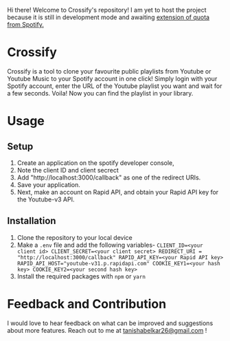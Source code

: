 Hi there! Welcome to Crossify's repository! I am yet to host the project because it is still in development mode and awaiting [extension of quota from Spotify.](https://developer.spotify.com/blog/2021-05-27-improving-the-developer-and-user-experience-for-third-party-apps)

# Crossify
Crossify is a tool to clone your favourite public playlists from Youtube or Youtube Music to your Spotify account in one click! Simply login with your Spotify account, enter the URL of the Youtube playlist you want and wait for a few seconds. Voila! Now you can find the playlist in your library.

# Usage

## Setup
1. Create an application on the spotify developer console,
2. Note the client ID and client secrect
3. Add "http://localhost:3000/callback" as one of the redirect URIs.
4. Save your application.
5. Next, make an account on Rapid API, and obtain your Rapid API key for the Youtube-v3 API.

## Installation
1. Clone the repository to your local device
2. Make a `.env` file and add the following variables-
`CLIENT_ID=<your client id>
CLIENT_SECRET=<your client secret>
REDIRECT_URI = "http://localhost:3000/callback"
RAPID_API_KEY=<your Rapid API key>
RAPID_API_HOST="youtube-v31.p.rapidapi.com"
COOKIE_KEY1=<your hash key>
COOKIE_KEY2=<your second hash key>`
3. Install the required packages with `npm` or `yarn`

# Feedback and Contribution
I would love to hear feedback on what can be improved and suggestions about more features. Reach out to me at tanishabelkar26@gmail.com !

